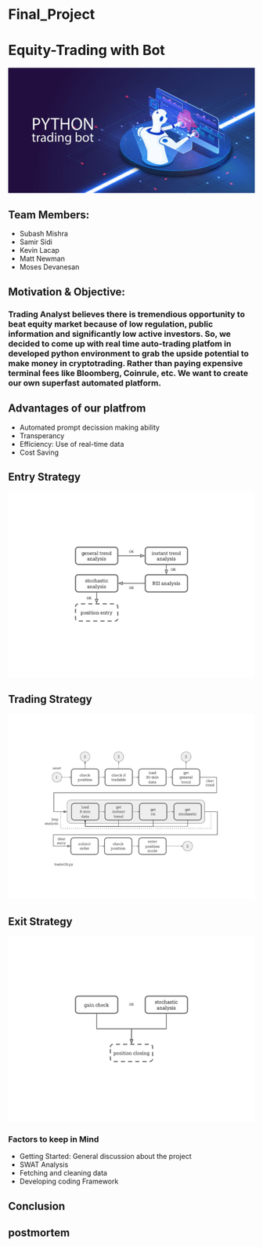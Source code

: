 # Final_Project

# **Equity-Trading with Bot**
![](https://github.com/MishraSubash/Final_Project/blob/master/Images/python%20trading%20bot.jpg)

## Team Members: 
  * Subash Mishra
  * Samir Sidi
  * Kevin Lacap
  * Matt Newman
  * Moses Devanesan 
  
## Motivation & Objective: 

### Trading Analyst believes there is tremendious opportunity to beat equity market because of low regulation, public information and significantly low active investors. So, we decided to come up with real time auto-trading platfom in developed python environment to grab the upside potential to make money in cryptotrading. Rather than paying expensive terminal fees like Bloomberg, Coinrule, etc. We want to create our own superfast automated platform. 


  
## Advantages of our platfrom
  * Automated prompt decission making ability
  * Transperancy
  * Efficiency: Use of real-time data
  * Cost Saving 
  
## Entry Strategy 
 ![](https://github.com/MishraSubash/Final_Project/blob/master/Images/Entry%20Strategy.png)
 
 
 
 ## Trading Strategy
 ![](https://github.com/MishraSubash/Final_Project/blob/master/Images/Trading%20Strategy.png)
 
 
 ## Exit Strategy
 ![](https://github.com/MishraSubash/Final_Project/blob/master/Images/Exit%20Strategy.png)
 
 ### Factors to keep in Mind
  * Getting Started: General discussion about the project
  * SWAT Analysis 
  * Fetching and cleaning data
  * Developing coding Framework 
  
  
 ## Conclusion 
 
 ## postmortem
  
  
 

  
